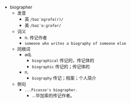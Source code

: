 - biographer
  - 发音
    - 英 `/baɪˈɒɡrəfə(r)/`
    - 美 `/baɪˈɑːɡrəfər/`
  - 词义
    - n. 传记作者
    - `someone who writes a biography of someone else`
  - 同根词
    - adj.
      - `biographical` 传记的，传记体的
      - `biographic` 传记的；传记体的
    - n.
      - `biography` 传记；档案；个人简介
  - 例句
    - `...Picasso's biographer.`
      - …毕加索的传记作者。

